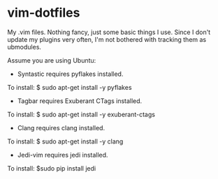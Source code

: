 vim-dotfiles
============

My .vim files. Nothing fancy, just some basic things I use. Since I don't update my plugins very often, I'm not bothered with tracking them as ubmodules.

Assume you are using Ubuntu:

* Syntastic requires pyflakes installed. 

To install:
$ sudo apt-get install -y pyflakes

* Tagbar requires Exuberant CTags installed.

To install:
$ sudo apt-get install -y exuberant-ctags

* Clang requires clang installed.

To install:
$ sudo apt-get install -y clang

* Jedi-vim requires jedi installed.

To install:
$sudo pip install jedi
